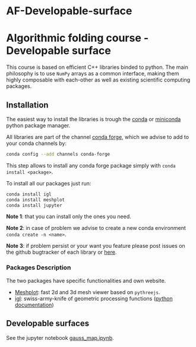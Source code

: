 # AF-Developable-surface

Algorithmic folding course - Developable surface
=======

This course is based on efficient C++ libraries binded to python.
The main philosophy is to use `NumPy` arrays as a common interface, making them highly composable with each-other as well as existing scientific computing packages.

## Installation

The easiest way to install the libraries is trough the [conda](https://anaconda.org/) or [miniconda](https://docs.conda.io/en/latest/miniconda.html) python package manager.

All libraries are part of the channel [conda forge](https://conda-forge.org/), which we advise to add to your conda channels by:
```bash
conda config --add channels conda-forge
```
This step allows to install any conda forge package simply with `conda install <package>`.

To install all our packages just run:
```bash
conda install igl
conda install meshplot
conda install jupyter
```

**Note 1**: that you can install only the ones you need.

**Note 2**: in case of problem we advise to create a new conda environment `conda create -n <name>`.

**Note 3**: if problem persist or your want you feature please post issues on the github bugtracker of each library or [here](https://github.com/geometryprocessing/geometric-computing-python/issues).

### Packages Description

The two packages have specific functionalities and own website.

- [Meshplot](https://skoch9.github.io/meshplot/): fast 2d and 3d mesh viewer based on `pythreejs`.
- [igl](https://libigl.github.io/): swiss-army-knife of geometric processing functions ([python documentation](https://libigl.github.io/libigl-python-bindings/))

## Developable surfaces

See the jupyter notebook [gauss_map.ipynb](https://github.com/origamidance/AF-Developable-surface/blob/main/gauss_map.ipynb).
